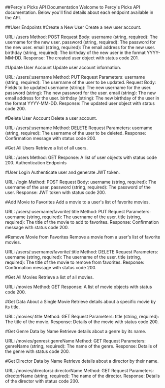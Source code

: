 ##Percy's Picks API Documentation
Welcome to Percy's Picks API documentation. Below you'll find details about each endpoint available in the API.

##User Endpoints
#Create a New User
Create a new user account.

URL: /users
Method: POST
Request Body:
username (string, required): The username for the new user.
password (string, required): The password for the new user.
email (string, required): The email address for the new user.
birthday (string, required): The birthday of the new user in the format YYYY-MM-DD.
Response: The created user object with status code 201.

#Update User Account
Update user account information.

URL: /users/:username
Method: PUT
Request Parameters:
username (string, required): The username of the user to be updated.
Request Body: Fields to be updated
username (string): The new username for the user.
password (string): The new password for the user.
email (string): The new email address for the user.
birthday (string): The new birthday of the user in the format YYYY-MM-DD.
Response: The updated user object with status code 200.

#Delete User Account
Delete a user account.

URL: /users/:username
Method: DELETE
Request Parameters:
username (string, required): The username of the user to be deleted.
Response: Confirmation message with status code 200.

#Get All Users
Retrieve a list of all users.

URL: /users
Method: GET
Response: A list of user objects with status code 200.
Authentication Endpoints

#User Login
Authenticate user and generate JWT token.

URL: /login
Method: POST
Request Body:
username (string, required): The username of the user.
password (string, required): The password of the user.
Response: JWT token with status code 200.

#Add Movie to Favorites
Add a movie to a user's list of favorite movies.

URL: /users/:username/favorite/:title
Method: PUT
Request Parameters:
username (string, required): The username of the user.
title (string, required): The title of the movie to add to favorites.
Response: Confirmation message with status code 200.

#Remove Movie from Favorites
Remove a movie from a user's list of favorite movies.

URL: /users/:username/favorite/:title
Method: DELETE
Request Parameters:
username (string, required): The username of the user.
title (string, required): The title of the movie to remove from favorites.
Response: Confirmation message with status code 200.

#Get All Movies
Retrieve a list of all movies.

URL: /movies
Method: GET
Response: A list of movie objects with status code 200.

#Get Data About a Single Movie
Retrieve details about a specific movie by its title.

URL: /movies/:title
Method: GET
Request Parameters:
title (string, required): The title of the movie.
Response: Details of the movie with status code 200.

#Get Genre Data by Name
Retrieve details about a genre by its name.

URL: /movies/genres/:genreName
Method: GET
Request Parameters:
genreName (string, required): The name of the genre.
Response: Details of the genre with status code 200.

#Get Director Data by Name
Retrieve details about a director by their name.

URL: /movies/directors/:directorName
Method: GET
Request Parameters:
directorName (string, required): The name of the director.
Response: Details of the director with status code 200.